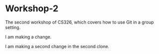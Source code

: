 # Workshop-2

The second workshop of CS326, which covers how to use Git in a group setting.

I am making a change.

I am making a second change in the second clone.
